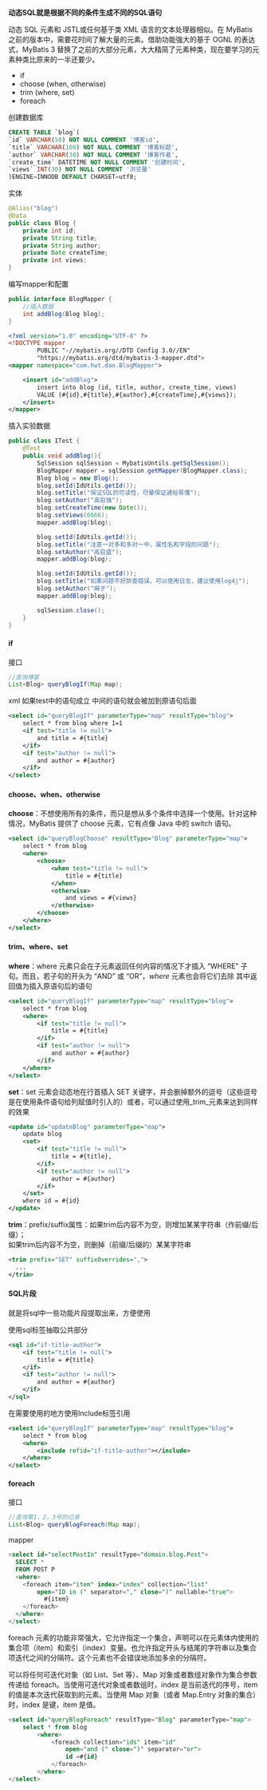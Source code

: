 **动态SQL就是根据不同的条件生成不同的SQL语句**

动态 SQL 元素和 JSTL或任何基于类 XML 语言的文本处理器相似。在 MyBatis 之前的版本中，需要花时间了解大量的元素。借助功能强大的基于 OGNL 的表达式，MyBatis 3 替换了之前的大部分元素，大大精简了元素种类，现在要学习的元素种类比原来的一半还要少。

 - if
 - choose (when, otherwise)
 - trim (where, set)
 - foreach

创建数据库
```sql
CREATE TABLE `blog`(
`id` VARCHAR(50) NOT NULL COMMENT '博客id',
`title` VARCHAR(100) NOT NULL COMMENT '博客标题',
`author` VARCHAR(30) NOT NULL COMMENT '博客作者',
`create_time` DATETIME NOT NULL COMMENT '创建时间',
`views` INT(30) NOT NULL COMMENT '浏览量'
)ENGINE=INNODB DEFAULT CHARSET=utf8;
```

实体
```java
@Alias("blog")
@Data
public class Blog {
    private int id;
    private String title;
    private String author;
    private Date createTime;
    private int views;
}
```

编写mapper和配置
```java
public interface BlogMapper {
    //插入数据
    int addBlog(Blog blog);
}
```

```xml
<?xml version="1.0" encoding="UTF-8" ?>
<!DOCTYPE mapper
        PUBLIC "-//mybatis.org//DTD Config 3.0//EN"
        "https://mybatis.org/dtd/mybatis-3-mapper.dtd">
<mapper namespace="com.hwt.dao.BlogMapper">

    <insert id="addBlog">
        insert into blog (id, title, author, create_time, views)
        VALUE (#{id},#{title},#{author},#{createTime},#{views});
    </insert>
</mapper>
```

插入实验数据
```java
public class ITest {
    @Test
    public void addBlog(){
        SqlSession sqlSession = MybatisUntils.getSqlSession();
        BlogMapper mapper = sqlSession.getMapper(BlogMapper.class);
        Blog blog = new Blog();
        blog.setId(IdUtils.getId());
        blog.setTitle("保证SQL的可读性，尽量保证通俗易懂");
        blog.setAuthor("高启强");
        blog.setCreateTime(new Date());
        blog.setViews(6666);
        mapper.addBlog(blog);

        blog.setId(IdUtils.getId());
        blog.setTitle("注意一对多和多对一中，属性名和字段的问题");
        blog.setAuthor("高启盛");
        mapper.addBlog(blog);

        blog.setId(IdUtils.getId());
        blog.setTitle("如果问题不好排查错误，可以使用日志，建议使用log4j");
        blog.setAuthor("麻子");
        mapper.addBlog(blog);

        sqlSession.close();
    }
}
```

#### if

接口
```java
//查询博客
List<Blog> queryBlogIf(Map map);
```

xml
如果test中的语句成立
中间的语句就会被加到原语句后面
```xml
<select id="queryBlogIf" parameterType="map" resultType="blog">
    select * from blog where 1=1
    <if test="title != null">
        and title = #{title}
    </if>
    <if test="author != null">
        and author = #{author}
    </if>
</select>
```

#### choose、when、otherwise

**choose**：不想使用所有的条件，而只是想从多个条件中选择一个使用。针对这种情况，MyBatis 提供了 choose 元素，它有点像 Java 中的 switch 语句。
```xml
<select id="queryBlogChoose" resultType="Blog" parameterType="map">
    select * from blog 
    <where>
        <choose>
            <when test="title != null">
                title = #{title}
            </when>
            <otherwise>
                and views = #{views}
            </otherwise>
        </choose>
    </where>    
</select>
```

#### trim、where、set

**where**：where 元素只会在子元素返回任何内容的情况下才插入 “WHERE” 子句。而且，若子句的开头为 “AND” 或 “OR”，_where_ 元素也会将它们去除
其中返回值为插入原语句后的语句
```xml
<select id="queryBlogIf" parameterType="map" resultType="blog">
    select * from blog
    <where>
        <if test="title != null">
            title = #{title}
        </if>
        <if test="author != null">
            and author = #{author}
        </if>
    </where>
</select>
```

**set**：set 元素会动态地在行首插入 SET 关键字，并会删掉额外的逗号（这些逗号是在使用条件语句给列赋值时引入的）或者，可以通过使用_trim_元素来达到同样的效果
```xml
<update id="updateBlog" parameterType="map">
    update blog
    <set>
        <if test="title != null">
            title = #{title},
        </if>
        <if test="author != null">
            author = #{author}
        </if>
    </set>
    where id = #{id}
</update>
```

**trim**：prefix/suffix属性：如果trim后内容不为空，则增加某某字符串（作前缀/后缀）；  
如果trim后内容不为空，则删掉（前缀/后缀的）某某字符串
```xml
<trim prefix="SET" suffixOverrides=",">
  ...
</trim>
```

#### SQL片段

就是将sql中一些功能片段提取出来，方便使用

使用sql标签抽取公共部分
```xml
<sql id="if-title-author">
    <if test="title != null">
        title = #{title}
    </if>
    <if test="author != null">
        and author = #{author}
    </if>
</sql>
```

在需要使用的地方使用Include标签引用
```xml
<select id="queryBlogIf" parameterType="map" resultType="blog">
    select * from blog
    <where>
        <include refid="if-title-author"></include>
    </where>
</select>
```

#### foreach
接口
```java
//查询第1，2，3号的记录
List<Blog> queryBlogForeach(Map map);
```

mapper
```sql
<select id="selectPostIn" resultType="domain.blog.Post">
  SELECT *
  FROM POST P
  <where>
    <foreach item="item" index="index" collection="list"
        open="ID in (" separator="," close=")" nullable="true">
          #{item}
    </foreach>
  </where>
</select>
```

foreach 元素的功能非常强大，它允许指定一个集合，声明可以在元素体内使用的集合项（item）和索引（index）变量。也允许指定开头与结尾的字符串以及集合项迭代之间的分隔符。这个元素也不会错误地添加多余的分隔符。

可以将任何可迭代对象（如 List、Set 等）、Map 对象或者数组对象作为集合参数传递给 foreach。当使用可迭代对象或者数组时，index 是当前迭代的序号，item 的值是本次迭代获取到的元素。当使用 Map 对象（或者 Map.Entry 对象的集合）时，index 是键，item 是值。

```sql
<select id="queryBlogForeach" resultType="Blog" parameterType="map">
    select * from blog
        <where>
            <foreach collection="ids" item="id" 
                open="and (" close=")" separator="or">
                id =#{id}
            </foreach>
        </where>
</select>
```